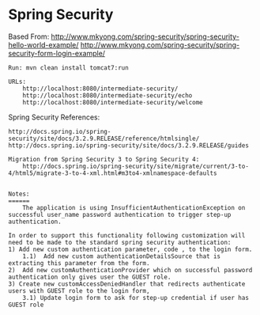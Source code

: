 Spring Security
================================

Based From:
	http://www.mkyong.com/spring-security/spring-security-hello-world-example/
	http://www.mkyong.com/spring-security/spring-security-form-login-example/

	Run: mvn clean install tomcat7:run

	URLs:		
		http://localhost:8080/intermediate-security/
		http://localhost:8080/intermediate-security/echo
		http://localhost:8080/intermediate-security/welcome

Spring Security References:
 
	http://docs.spring.io/spring-security/site/docs/3.2.9.RELEASE/reference/htmlsingle/
	http://docs.spring.io/spring-security/site/docs/3.2.9.RELEASE/guides

	Migration from Spring Security 3 to Spring Security 4:
		http://docs.spring.io/spring-security/site/migrate/current/3-to-4/html5/migrate-3-to-4-xml.html#m3to4-xmlnamespace-defaults
		
	
	Notes:
	======	 	
		The application is using InsufficientAuthenticationException on successful user_name password authentication to trigger step-up authentication.
		
	In order to support this functionality following customization will need to be made to the standard spring security authentication:
	1) Add new custom authentication parameter, code , to the login form.
		1.1)  Add new custom authenticationDetailsSource that is extracting this parameter from the form.  
	2)	Add new customAuthenticationProvider which on successful password authentication only gives user the GUEST role. 
	3) Create new customAccessDeniedHandler that redirects authenticate users with GUEST role to the login form, 
		3.1) Update login form to ask for step-up credential if user has GUEST role
				
		
	